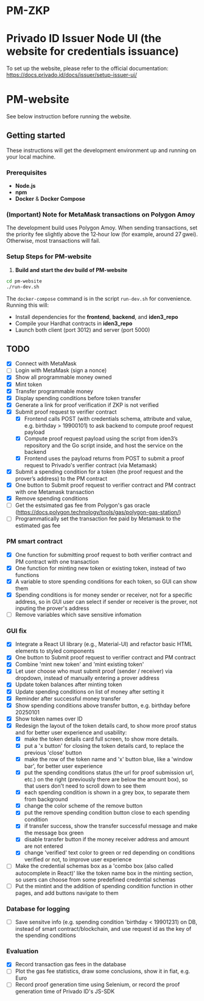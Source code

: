 # PM-ZKP

# Privado ID Issuer Node UI (the website for credentials issuance)
To set up the website, please refer to the official documentation:
https://docs.privado.id/docs/issuer/setup-issuer-ui/

# PM-website
See below instruction before running the website.

## Getting started

These instructions will get the development environment up and running on your local machine.

### Prerequisites

- **Node.js**
- **npm**
- **Docker** & **Docker Compose**

### (Important) Note for MetaMask transactions on Polygon Amoy

The development build uses Polygon Amoy. When sending transactions, set the priority fee slightly above the 12‑hour low (for example, around 27 gwei). Otherwise, most transactions will fail.

### Setup Steps for PM-website
1. **Build and start the dev build of PM-website** 
  ```bash
  cd pm-website
  ./run-dev.sh
  ```

   The `docker-compose` command is in the script `run-dev.sh` for convenience. Running this will:
   - Install dependencies for the **frontend**, **backend**, and **iden3_repo**  
   - Compile your Hardhat contracts in **iden3_repo**  
   - Launch both client (port 3012) and server (port 5000) 

## TODO
- [x] Connect with MetaMask
- [ ] Login with MetaMask (sign a nonce)
- [x] Show all programmable money owned
- [x] Mint token
- [x] Transfer programmable money
- [x] Display spending conditions before token transfer
- [x] Generate a link for proof verification if ZKP is not verified
- [x] Submit proof request to verifier contract
  - [x] Frontend calls POST (with credentials schema, attribute and value, e.g. birthday > 19900101) to ask backend to compute proof request payload 
  - [x] Compute proof request payload using the script from iden3’s repository and the Go script inside, and host the service on the backend
  - [x] Frontend uses the payload returns from POST to submit a proof request to Privado's verifier contract (via Metamask)
- [x] Submit a spending condition for a token (the proof request and the prover’s address) to the PM contract
- [x] One button to Submit proof request to verifier contract and PM contract with one Metamask transaction
- [x] Remove spending conditions
- [ ] Get the estsimated gas fee from Polygon's gas oracle (https://docs.polygon.technology/tools/gas/polygon-gas-station/)
- [ ] Programmatically set the transaction fee paid by Metamask to the estimated gas fee

### PM smart contract
- [x] One function for submitting proof request to both verifier contract and PM contract with one transaction
- [x] One function for minting new token or existing token, instead of two functions
- [x] A variable to store spending conditions for each token, so GUI can show them
- [x] Spending conditions is for money sender or receiver, not for a specific address, so in GUI user can select if sender or receiver is the prover, not inputing the prover's address
- [ ] Remove variables which save sensitive infomation

### GUI fix
- [x] Integrate a React UI library (e.g., Material-UI) and refactor basic HTML elements to styled components
- [x] One button to Submit proof request to verifier contract and PM contract
- [x] Combine 'mint new token' and 'mint existing token'
- [x] Let user choose who must submit proof (sender / receiver) via dropdown, instead of manually entering a prover address
- [x] Update token balances after minting token
- [x] Update spending conditions on list of money after setting it
- [x] Reminder after successful money transfer
- [x] Show spending conditions above transfer button, e.g. birthday before 20250101
- [x] Show token names over ID
- [x] Redesign the layout of the token details card, to show more proof status and for better user experience and usability:
  -[x] make the token details card full screen, to show more details.
  -[x] put a 'x button' for closing the token details card, to replace the previous 'close' button
  -[x] make the row of the token name and 'x' button blue, like a 'window bar', for better user experience
  -[x] put the spending conditions status (the url for proof submission url, etc.) on the right (previously there are below the amount box), so that users don't need to scroll down to see them 
  -[x] each spending condition is shown in a grey box, to separate them from background
  -[x] change the color scheme of the remove button
  -[x] put the remove spending condition button close to each spending condition 
  -[x] if transfer success, show the transfer successful message and make the message box green
  -[x] disable transfer button if the money receiver address and amount are not entered
  -[x] change 'verified' text color to green or red depending on conditions verified or not, to improve user experience
- [ ] Make the credential schemas box as a 'combo box (also called autocomplete in React)' like the token name box in the minting section, so users can choose from some predefined credential schemas
- [ ] Put the mintint and the addition of spending condition function in other pages, and add buttons navigate to them

### Database for logging
- [ ] Save sensitve info (e.g. spending condition 'birthday < 19901231) on DB, instead of smart contract/blockchain, and use request id as the key of the spending conditions

### Evaluation
- [x] Record transaction gas fees in the database
- [ ] Plot the gas fee statistics, draw some conclusions, show it in fiat, e.g. Euro
- [ ] Record proof generation time using Selenium, or record the proof generation time of Privado ID's JS-SDK
